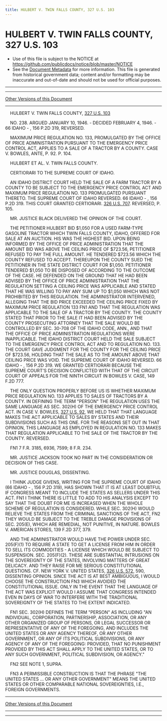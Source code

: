 ```yaml
---
title: HULBERT V. TWIN FALLS COUNTY, 327 U.S. 103
---
```


# HULBERT V. TWIN FALLS COUNTY, 327 U.S. 103

* Use of this file is subject to the NOTICE at https://github.com/publicdocs/notice/blob/master/NOTICE
* See the [Document Metadata](../../../index.md) for more information.
  This file is generated from historical government data; content and/or formatting may be inaccurate and out-of-date and should not be used for official purposes.

----------
----------

[Other Versions of this Document](https://publicdocs.github.io/go/links?ns=uslm-x&ref=%2Fus%2Fcourts%2Fscotus%2FusReporter%2F327%2F103)

----------

    HULBERT V. TWIN FALLS COUNTY, [327 U.S. 103][/us/courts/scotus/usReporter/327/103]

    NO. 238.  ARGUED JANUARY 10, 1946.  - DECIDED FEBRUARY 4, 1946.  - 66 IDAHO - , 156 P.2D 319, REVERSED.

    MAXIMUM PRICE REGULATION NO. 133, PROMULGATED BY THE OFFICE OF PRICE ADMINISTRATION PURSUANT TO THE EMERGENCY PRICE CONTROL ACT, APPLIES TO A SALE OF A TRACTOR BY A COUNTY.  CASE V. BOWLES, ANTE, P. 92.  P. 104.

    HULBERT ET AL. V. TWIN FALLS COUNTY.

    CERTIORARI TO THE SUPREME COURT OF IDAHO.

    AN IDAHO DISTRICT COURT HELD THE SALE OF A FARM TRACTOR BY A COUNTY TO BE SUBJECT TO THE EMERGENCY PRICE CONTROL ACT AND MAXIMUM PRICE REGULATION NO. 133 PROMULGATED PURSUANT THERETO.  THE SUPREME COURT OF IDAHO REVERSED.  66 IDAHO - , 156 P.2D 319.  THIS COURT GRANTED CERTIORARI.  [326 U.S. 707][/us/courts/scotus/usReporter/326/707].  REVERSED, P. 105.

    MR. JUSTICE BLACK DELIVERED THE OPINION OF THE COURT.

    THE PETITIONER HULBERT BID $1,050 FOR A USED FARM-TYPE GASOLINE TRACTOR WHICH TWIN FALLS COUNTY, IDAHO, OFFERED FOR SALE AT AN AUCTION.  HIS WAS THE HIGHEST BID.  UPON BEING INFORMED BY THE OFFICE OF PRICE ADMINISTRATION THAT THE AMOUNT BID WAS ABOVE THE CEILING PRICE OF $723.56, PETITIONER REFUSED TO PAY THE FULL AMOUNT.  HE TENDERED $723.56 WHICH THE COUNTY REFUSED TO ACCEPT.  THEREUPON THE COUNTY SUED THE PETITIONER IN THE STATE DISTRICT COURT FOR $1,050.  PETITIONER TENDERED $1,050 TO BE DISPOSED OF ACCORDING TO THE OUTCOME OF THE CASE.  HE DEFENDED ON THE GROUND THAT HE HAD BEEN ADVISED BY THE OFFICE OF PRICE ADMINISTRATION THAT THE REGULATION SETTING A CEILING PRICE WAS APPLICABLE AND STATED THAT HE WAS WILLING TO PAY ANY SUM UP TO $1,050 WHICH WAS NOT PROHIBITED BY THIS REGULATION.  THE ADMINISTRATOR INTERVENED, ALLEGING THAT THE BID PRICE EXCEEDED THE CEILING PRICE FIXED BY MAXIMUM PRICE REGULATION 133  FN1  AND THAT THE REGULATION WAS APPLICABLE TO THE SALE OF A TRACTOR BY THE COUNTY.  THE COUNTY STATED THAT PRIOR TO THE SALE IT HAD BEEN ADVISED BY THE COUNTY PROSECUTING ATTORNEY THAT THE SALE WOULD BE CONTROLLED BY SEC. 30-708 OF THE IDAHO CODE, ANN., AND THAT THE OFFICE OF PRICE ADMINISTRATION REGULATIONS WERE INAPPLICABLE.  THE IDAHO DISTRICT COURT HELD THE SALE SUBJECT TO THE EMERGENCY PRICE CONTROL ACT AND TO REGULATION NO. 133.  THE COURT GAVE JUDGMENT FOR THE COUNTY FOR THE CEILING PRICE OF $723.56, HOLDING THAT THE SALE AS TO THE AMOUNT ABOVE THAT CEILING PRICE WAS VOID.  THE SUPREME COURT OF IDAHO REVERSED.  66 IDAHO - , 156 P.2D 319.  WE GRANTED CERTIORARI BECAUSE THE SUPREME COURT'S DECISION CONFLICTED WITH THAT OF THE CIRCUIT COURT OF APPEALS FOR THE NINTH CIRCUIT IN BOWLES V. CASE, 149 F.2D 777.

    THE ONLY QUESTION PROPERLY BEFORE US IS WHETHER MAXIMUM PRICE REGULATION NO. 133 APPLIES TO SALES OF TRACTORS BY A COUNTY.  IN DEFINING THE TERM "PERSON" THE REGULATION USES THE SAME LANGUAGE AS SEC. 302(H) OF THE EMERGENCY PRICE CONTROL ACT.  IN CASE V. BOWLES, [327 U.S. 92][/us/courts/scotus/usReporter/327/92], WE HELD THAT THAT LANGUAGE MAKES THE ACT APPLICABLE TO SALES BY STATES AND THEIR SUBDIVISIONS SUCH AS THIS ONE.  FOR THE REASONS SET OUT IN THAT OPINION, THIS LANGUAGE AS EMPLOYED IN REGULATION NO. 133 MAKES THAT REGULATION APPLICABLE TO THE SALE OF THE TRACTOR BY THE COUNTY.  REVERSED.

    FN1  7 F.R. 3185, 6936, 7599; 8 F.R. 234.

    MR. JUSTICE JACKSON TOOK NO PART IN THE CONSIDERATION OR DECISION OF THIS CASE.

    MR. JUSTICE DOUGLAS, DISSENTING.

    I THINK JUDGE GIVENS, WRITING FOR THE SUPREME COURT OF IDAHO (66 IDAHO - , 156 P.2D 319), HAS SHOWN THAT IT IS AT LEAST DOUBTFUL IF CONGRESS MEANT TO INCLUDE THE STATES AS SELLERS UNDER THIS ACT.  FN1  I THINK THERE IS LITTLE TO ADD TO HIS ANALYSIS EXCEPT TO SAY THAT THE DOUBT FOR ME IS INCREASED WHEN THE WHOLE SCHEME OF REGULATION IS CONSIDERED.  WHILE SEC. 302(H) WOULD RELIEVE THE STATES FROM THE CRIMINAL SANCTIONS OF THE ACT,  FN2  THEY WOULD BE SUBJECT TO THE TREBLE DAMAGE PROVISIONS OF SEC. 205(E), WHICH ARE REMEDIAL, NOT PUNITIVE, IN NATURE.  BOWLES V. AMERICAN STORES, 139 F.2D 377, 379.

    AND THE ADMINISTRATOR WOULD HAVE THE POWER UNDER SEC. 205(F)(1) TO REQUIRE A STATE TO GET A LICENSE FROM HIM IN ORDER TO SELL ITS COMMODITIES - A LICENSE WHICH WOULD BE SUBJECT TO SUSPENSION.  SEC. 205(F)(2).  THESE ARE SUBSTANTIAL INTRUSIONS ON THE SOVEREIGNTY OF THE STATES, INVOLVING MATTERS OF GREAT DELICACY.  AND THEY RAISE FOR ME SERIOUS CONSTITUTIONAL QUESTIONS.  CF. NEW YORK V. UNITED STATES, [326 U.S. 572][/us/courts/scotus/usReporter/326/572], 590, DISSENTING OPINION.  SINCE THE ACT IS AT BEST AMBIGUOUS, I WOULD CHOOSE THE CONSTRUCTION  FN3  WHICH AVOIDED THE CONSTITUTIONAL ISSUE.  ONLY IN THE EVENT THAT THE LANGUAGE OF THE ACT WAS EXPLICIT WOULD I ASSUME THAT CONGRESS INTENDED EVEN IN DAYS OF WAR TO INTERFERE WITH THE TRADITIONAL SOVEREIGNTY OF THE STATES TO THE EXTENT INDICATED.

    FN1  SEC. 302(H) DEFINES THE TERM "PERSON" AS INCLUDING "AN INDIVIDUAL, CORPORATION, PARTNERSHIP, ASSOCIATION, OR ANY OTHER ORGANIZED GROUP OF PERSONS, OR LEGAL SUCCESSOR OR REPRESENTATIVE OF ANY OF THE FOREGOING, AND INCLUDES THE UNITED STATES OR ANY AGENCY THEREOF, OR ANY OTHER GOVERNMENT, OR ANY OF ITS POLITICAL SUBDIVISIONS, OR ANY AGENCY OF ANY OF THE FOREGOING: PROVIDED, THAT NO PUNISHMENT PROVIDED BY THIS ACT SHALL APPLY TO THE UNITED STATES, OR TO ANY SUCH GOVERNMENT, POLITICAL SUBDIVISION, OR AGENCY."

    FN2  SEE NOTE 1, SUPRA.

    FN3  A PERMISSIBLE CONSTRUCTION IS THAT THE PHRASE "THE UNITED STATES ...  OR ANY OTHER GOVERNMENT" MEANS THE UNITED STATES OR OTHER COMPARABLE NATIONAL SOVEREIGNTIES, I.E., FOREIGN GOVERNMENTS.

----------

[Other Versions of this Document](https://publicdocs.github.io/go/links?ns=uslm-x&ref=%2Fus%2Fcourts%2Fscotus%2FusReporter%2F327%2F103)

----------
----------

[/us/courts/scotus/usReporter/327/103]: https://publicdocs.github.io/go/links?ns=uslm-x&ref=%2Fus%2Fcourts%2Fscotus%2FusReporter%2F327%2F103
[/us/courts/scotus/usReporter/326/707]: https://publicdocs.github.io/go/links?ns=uslm-x&ref=%2Fus%2Fcourts%2Fscotus%2FusReporter%2F326%2F707
[/us/courts/scotus/usReporter/327/92]: https://publicdocs.github.io/go/links?ns=uslm-x&ref=%2Fus%2Fcourts%2Fscotus%2FusReporter%2F327%2F92
[/us/courts/scotus/usReporter/326/572]: https://publicdocs.github.io/go/links?ns=uslm-x&ref=%2Fus%2Fcourts%2Fscotus%2FusReporter%2F326%2F572


